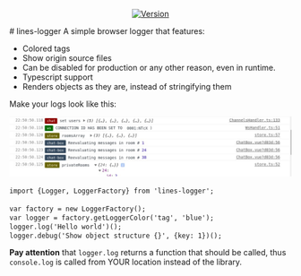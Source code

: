 <p align="center">
<a href="https://www.npmjs.com/package/lines-logger"><img src="https://img.shields.io/npm/v/lines-logger.svg" alt="Version"></a>
</p>
# lines-logger
A simple browser logger that features:

- Colored tags
- Show origin source files
- Can be disabled for production or any other reason, even in runtime.
- Typescript support
- Renders objects as they are, instead of stringifying them

Make your logs look like this:

![logs example](https://raw.githubusercontent.com/Deathangel908/lines-logger/master/demo.jpeg)


```
import {Logger, LoggerFactory} from 'lines-logger';

var factory = new LoggerFactory();
var logger = factory.getLoggerColor('tag', 'blue');
logger.log('Hello world')();
logger.debug('Show object structure {}', {key: 1})();
```

**Pay attention** that `logger.log` returns a function that should be called, thus `console.log` is called from YOUR location instead of the library.